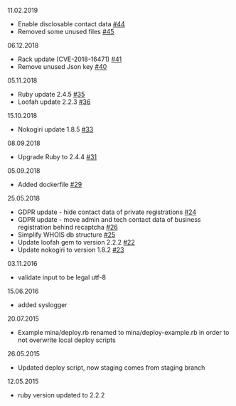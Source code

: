 11.02.2019
* Enable disclosable contact data [#44](https://github.com/internetee/whois/pull/44)
* Removed some unused files [#45](https://github.com/internetee/whois/pull/45)

06.12.2018
* Rack update (CVE-2018-16471) [#41](https://github.com/internetee/whois/pull/41)
* Remove unused Json key [#40](https://github.com/internetee/whois/pull/40)

05.11.2018
* Ruby update 2.4.5 [#35](https://github.com/internetee/whois/pull/35)
* Loofah update 2.2.3 [#36](https://github.com/internetee/whois/pull/36)

15.10.2018
* Nokogiri update 1.8.5 [#33](https://github.com/internetee/whois/pull/33)

08.09.2018
* Upgrade Ruby to 2.4.4 [#31](https://github.com/internetee/whois/pull/31)

05.09.2018
* Added dockerfile [#29](https://github.com/internetee/whois/pull/29)

25.05.2018
* GDPR update - hide contact data of private registrations [#24](https://github.com/internetee/whois/issues/24)
* GDPR update - move admin and tech contact data of business registration behind recaptcha [#26](https://github.com/internetee/whois/issues/26)
* Simplify WHOIS db structure [#25](https://github.com/internetee/whois/issues/25)
* Update loofah gem to version 2.2.2 [#22](https://github.com/internetee/whois/pull/22)
* Update nokogiri to version 1.8.2 [#23](https://github.com/internetee/whois/pull/23)

03.11.2016
* validate input to be legal utf-8

15.06.2016
* added syslogger

20.07.2015
* Example mina/deploy.rb renamed to mina/deploy-example.rb in order to not overwrite local deploy scripts

26.05.2015
* Updated deploy script, now staging comes from staging branch

12.05.2015
* ruby version updated to 2.2.2
